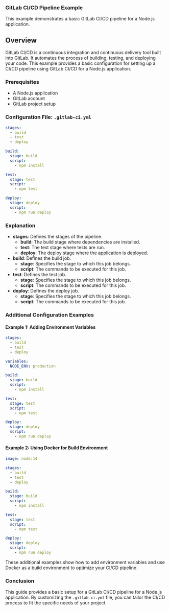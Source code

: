 ### GitLab CI/CD Pipeline Example

This example demonstrates a basic GitLab CI/CD pipeline for a Node.js application.

## Overview
GitLab CI/CD is a continuous integration and continuous delivery tool built into GitLab. It automates the process of building, testing, and deploying your code. This example provides a basic configuration for setting up a CI/CD pipeline using GitLab CI/CD for a Node.js application.

### Prerequisites
- A Node.js application
- GitLab account
- GitLab project setup

### Configuration File: `.gitlab-ci.yml`
```yaml
stages:
  - build
  - test
  - deploy

build:
  stage: build
  script:
    - npm install

test:
  stage: test
  script:
    - npm test

deploy:
  stage: deploy
  script:
    - npm run deploy
```

### Explanation
- **stages**: Defines the stages of the pipeline.
  - **build**: The build stage where dependencies are installed.
  - **test**: The test stage where tests are run.
  - **deploy**: The deploy stage where the application is deployed.
- **build**: Defines the build job.
  - **stage**: Specifies the stage to which this job belongs.
  - **script**: The commands to be executed for this job.
- **test**: Defines the test job.
  - **stage**: Specifies the stage to which this job belongs.
  - **script**: The commands to be executed for this job.
- **deploy**: Defines the deploy job.
  - **stage**: Specifies the stage to which this job belongs.
  - **script**: The commands to be executed for this job.

### Additional Configuration Examples

#### Example 1: Adding Environment Variables

```yaml
stages:
  - build
  - test
  - deploy

variables:
  NODE_ENV: production

build:
  stage: build
  script:
    - npm install

test:
  stage: test
  script:
    - npm test

deploy:
  stage: deploy
  script:
    - npm run deploy
```

#### Example 2: Using Docker for Build Environment

```yaml
image: node:14

stages:
  - build
  - test
  - deploy

build:
  stage: build
  script:
    - npm install

test:
  stage: test
  script:
    - npm test

deploy:
  stage: deploy
  script:
    - npm run deploy
```

These additional examples show how to add environment variables and use Docker as a build environment to optimize your CI/CD pipeline.

### Conclusion
This guide provides a basic setup for a GitLab CI/CD pipeline for a Node.js application. By customizing the `.gitlab-ci.yml` file, you can tailor the CI/CD process to fit the specific needs of your project.
